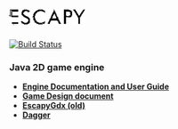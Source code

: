 # ![Escapy2.0](https://raw.githubusercontent.com/henryco/Escapy2.0/master/promo/ESCAPY.png) 
[![Build Status](http://174.138.0.194:1997/buildStatus/icon?job=tinder-samurai/escapy2.0/develope)](http://174.138.0.194:1997/job/tinder-samurai/job/escapy2.0/job/develope/)
### Java 2D game engine 

 * [**Engine Documentation and User Guide**](https://bitbucket.org/tinder-samurai/escapy2.0/src/master/engine/doc/tex/Escapy2Doc.pdf)
 * [**Game Design document**](https://bitbucket.org/tinder-samurai/escapy-des-doc/src/master/)
 * [**EscapyGdx (old)**](https://bitbucket.org/tinder-samurai/escapy/src/master/)
 * [**Dagger**](http://square.github.io/dagger/)
